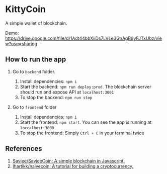 # KittyCoin

A simple wallet of blockchain.

Demo: https://drive.google.com/file/d/1Adt44bbXiiDs7LVLe3GnAgB9yFJTxUbz/view?usp=sharing

## How to run the app

1. Go to `backend` folder.

   1. Install dependencies: `npm i`
   2. Start the backend: `npm run deploy:prod`. The blockchain server should run and expose API at `localhost:3001`
   3. To stop the backend: `npm run stop`

2. Go to `frontend` folder

   1. Install dependencies: `npm i`
   2. Start the frontend: `npm start`. You can see the app is running at `loccalhost:3000`
   3. To stop the frontend: Simply `Ctrl + C` in your terminal twice

## References

1. [Savjee/SavjeeCoin: A simple blockchain in Javascript. ](https://github.com/Savjee/SavjeeCoin)
2. [lhartikk/naivecoin: A tutorial for building a cryptocurrency.](https://github.com/lhartikk/naivecoin)
